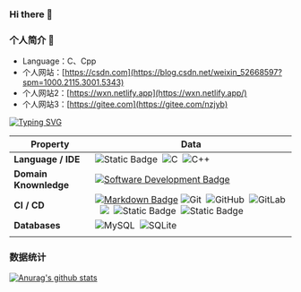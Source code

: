 ### Hi there 👋

### 个人简介 👋
- Language：C、Cpp
- 个人网站：[https://csdn.com](https://blog.csdn.net/weixin_52668597?spm=1000.2115.3001.5343)
- 个人网站2：[https://wxn.netlify.app](https://wxn.netlify.app/)
- 个人网站3：[https://gitee.com](https://gitee.com/nzjyb)

[![Typing SVG](https://readme-typing-svg.demolab.com?font=Fira+Code&weight=200&pause=1000&width=435&lines=Hi+there+%F0%9F%91%8B%2C+I+am+1AoB;Welcome+to+My+Profile!;Over+4+years+of+programming+experience;Always+learning+new+things;C%2B%2B+learning+enthusiast)](https://git.io/typing-svg)

<!--   my-skils -->

| Property              | Data                                                         |
| --------------------- | ------------------------------------------------------------ |
| **Language / IDE**    | ![Static Badge](https://img.shields.io/badge/-Qt-FF6600%3Fstyle%3Dflat%26logoColor%3Dwhite)&nbsp; ![C](https://img.shields.io/badge/-C-66CC66?style=flat&logo=C&logoColor=A8B9CC)&nbsp; ![C++](https://img.shields.io/badge/-C++-66CC66?style=flat&logo=C%2B%2B&logoColor=00599C)&nbsp; |
| **Domain Knownledge** | [![Software Development Badge](https://img.shields.io/badge/-Software%20Development-FF6600?style=flat&logoColor=white)](https://github.com/search?q=user%3ABEPb&type=Repositories) |
| **CI / CD**           | [![Markdown Badge](https://img.shields.io/badge/-Markdown-2088FF?style=flat&logo=Markdown&logoColor=white)](https://github.com/BEPb/BEPb) ![Git](https://img.shields.io/badge/-Git-004400?style=flat&logo=git)&nbsp; ![GitHub](https://img.shields.io/badge/-GitHub-444444?style=flat&logo=github)&nbsp; ![GitLab](https://img.shields.io/badge/-GitLab-444444?style=flat&logo=GitLab)&nbsp; [![](https://img.shields.io/badge/-VS_Code-007ACC?style=flat-square&logo=visual-studio-code&logoColor=white)](https://code.visualstudio.com)&nbsp; ![Static Badge](https://img.shields.io/badge/-Visual%20Studio%202019-007ACC)&nbsp; ![Static Badge](https://img.shields.io/badge/-Visual%20Studio%202022-007ACC) |
| **Databases**         | ![MySQL](https://img.shields.io/badge/-MySQL-444444?style=flat&logo=MySQL)&nbsp; ![SQLite](https://img.shields.io/badge/-SQLite-444444?style=flat&logo=SQLite) |
|                       |                                                              |

### 数据统计 
[![Anurag's github stats](https://github-readme-stats.vercel.app/api?username=1AoB)](https://github.com/pythonsir/github-readme-stats)

<!--
**1AoB/1AoB** is a ✨ _special_ ✨ repository because its `README.md` (this file) appears on your GitHub profile.

Here are some ideas to get you started:

- 🔭 I’m currently working on ...
- 🌱 I’m currently learning ...
- 👯 I’m looking to collaborate on ...
- 🤔 I’m looking for help with ...
- 💬 Ask me about ...
- 📫 How to reach me: ...
- 😄 Pronouns: ...
- ⚡ Fun fact: ...
-->
